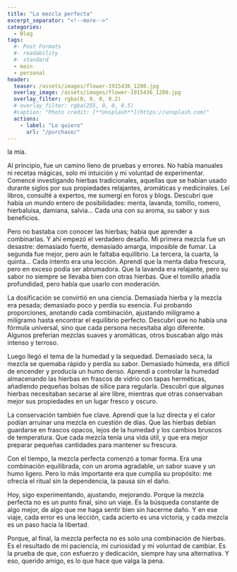 ```yaml
---
title: "La mezcla perfecta"
excerpt_separator: "<!--more-->"
categories:
  - Blog
tags:
  #- Post Formats
  #- readability
  #- standard
  - main
  - personal
header:
  teaser: /assets/images/flower-1915436_1280.jpg
  overlay_image: /assets/images/flower-1915436_1280.jpg
  overlay_filter: rgba(0, 0, 0, 0.2)
  # overlay_filter: rgba(255, 0, 0, 0.5)
  #caption: "Photo credit: [**Unsplash**](https://unsplash.com)"
  actions:
    - label: "Lo quiero"
      url: "/purchase/"
---
```


la mía.
<!--more-->


Al principio, fue un camino lleno de pruebas y errores. No había manuales ni recetas mágicas, solo mi intuición y mi voluntad de experimentar. Comencé investigando hierbas tradicionales, aquellas que se habían usado durante siglos por sus propiedades relajantes, aromáticas y medicinales. Leí libros, consulté a expertos, me sumergí en foros y blogs. Descubrí que había un mundo entero de posibilidades: menta, lavanda, tomillo, romero, hierbaluisa, damiana, salvia... Cada una con su aroma, su sabor y sus beneficios.

Pero no bastaba con conocer las hierbas; había que aprender a combinarlas. Y ahí empezó el verdadero desafío. Mi primera mezcla fue un desastre: demasiado fuerte, demasiado amarga, imposible de fumar. La segunda fue mejor, pero aún le faltaba equilibrio. La tercera, la cuarta, la quinta... Cada intento era una lección. Aprendí que la menta daba frescura, pero en exceso podía ser abrumadora. Que la lavanda era relajante, pero su sabor no siempre se llevaba bien con otras hierbas. Que el tomillo añadía profundidad, pero había que usarlo con moderación.

La dosificación se convirtió en una ciencia. Demasiada hierba y la mezcla era pesada; demasiado poco y perdía su esencia. Fui probando proporciones, anotando cada combinación, ajustando milígramo a milígramo hasta encontrar el equilibrio perfecto. Descubrí que no había una fórmula universal, sino que cada persona necesitaba algo diferente. Algunos preferían mezclas suaves y aromáticas, otros buscaban algo más intenso y terroso.

Luego llegó el tema de la humedad y la sequedad. Demasiado seca, la mezcla se quemaba rápido y perdía su sabor. Demasiado húmeda, era difícil de encender y producía un humo denso. Aprendí a controlar la humedad almacenando las hierbas en frascos de vidrio con tapas herméticas, añadiendo pequeñas bolsas de sílice para regularla. Descubrí que algunas hierbas necesitaban secarse al aire libre, mientras que otras conservaban mejor sus propiedades en un lugar fresco y oscuro.

La conservación también fue clave. Aprendí que la luz directa y el calor podían arruinar una mezcla en cuestión de días. Que las hierbas debían guardarse en frascos opacos, lejos de la humedad y los cambios bruscos de temperatura. Que cada mezcla tenía una vida útil, y que era mejor preparar pequeñas cantidades para mantener su frescura.

Con el tiempo, la mezcla perfecta comenzó a tomar forma. Era una combinación equilibrada, con un aroma agradable, un sabor suave y un humo ligero. Pero lo más importante era que cumplía su propósito: me ofrecía el ritual sin la dependencia, la pausa sin el daño.

Hoy, sigo experimentando, ajustando, mejorando. Porque la mezcla perfecta no es un punto final, sino un viaje. Es la búsqueda constante de algo mejor, de algo que me haga sentir bien sin hacerme daño. Y en ese viaje, cada error es una lección, cada acierto es una victoria, y cada mezcla es un paso hacia la libertad.

Porque, al final, la mezcla perfecta no es solo una combinación de hierbas. Es el resultado de mi paciencia, mi curiosidad y mi voluntad de cambiar. Es la prueba de que, con esfuerzo y dedicación, siempre hay una alternativa. Y eso, querido amigo, es lo que hace que valga la pena.